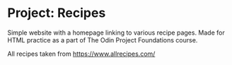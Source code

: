 # Project: Recipes
Simple website with a homepage linking to various recipe pages. Made for HTML practice as a part of The Odin Project Foundations course.

All recipes taken from https://www.allrecipes.com/
